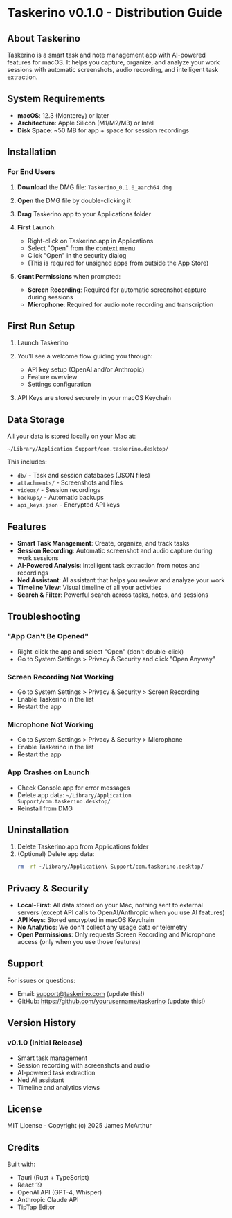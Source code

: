 # Taskerino v0.1.0 - Distribution Guide

## About Taskerino

Taskerino is a smart task and note management app with AI-powered features for macOS. It helps you capture, organize, and analyze your work sessions with automatic screenshots, audio recording, and intelligent task extraction.

## System Requirements

- **macOS**: 12.3 (Monterey) or later
- **Architecture**: Apple Silicon (M1/M2/M3) or Intel
- **Disk Space**: ~50 MB for app + space for session recordings

## Installation

### For End Users

1. **Download** the DMG file: `Taskerino_0.1.0_aarch64.dmg`

2. **Open** the DMG file by double-clicking it

3. **Drag** Taskerino.app to your Applications folder

4. **First Launch**:
   - Right-click on Taskerino.app in Applications
   - Select "Open" from the context menu
   - Click "Open" in the security dialog
   - (This is required for unsigned apps from outside the App Store)

5. **Grant Permissions** when prompted:
   - **Screen Recording**: Required for automatic screenshot capture during sessions
   - **Microphone**: Required for audio note recording and transcription

## First Run Setup

1. Launch Taskerino
2. You'll see a welcome flow guiding you through:
   - API key setup (OpenAI and/or Anthropic)
   - Feature overview
   - Settings configuration

3. API Keys are stored securely in your macOS Keychain

## Data Storage

All your data is stored locally on your Mac at:
```
~/Library/Application Support/com.taskerino.desktop/
```

This includes:
- `db/` - Task and session databases (JSON files)
- `attachments/` - Screenshots and files
- `videos/` - Session recordings
- `backups/` - Automatic backups
- `api_keys.json` - Encrypted API keys

## Features

- **Smart Task Management**: Create, organize, and track tasks
- **Session Recording**: Automatic screenshot and audio capture during work sessions
- **AI-Powered Analysis**: Intelligent task extraction from notes and recordings
- **Ned Assistant**: AI assistant that helps you review and analyze your work
- **Timeline View**: Visual timeline of all your activities
- **Search & Filter**: Powerful search across tasks, notes, and sessions

## Troubleshooting

### "App Can't Be Opened"
- Right-click the app and select "Open" (don't double-click)
- Go to System Settings > Privacy & Security and click "Open Anyway"

### Screen Recording Not Working
- Go to System Settings > Privacy & Security > Screen Recording
- Enable Taskerino in the list
- Restart the app

### Microphone Not Working
- Go to System Settings > Privacy & Security > Microphone
- Enable Taskerino in the list
- Restart the app

### App Crashes on Launch
- Check Console.app for error messages
- Delete app data: `~/Library/Application Support/com.taskerino.desktop/`
- Reinstall from DMG

## Uninstallation

1. Delete Taskerino.app from Applications folder
2. (Optional) Delete app data:
   ```bash
   rm -rf ~/Library/Application\ Support/com.taskerino.desktop/
   ```

## Privacy & Security

- **Local-First**: All data stored on your Mac, nothing sent to external servers (except API calls to OpenAI/Anthropic when you use AI features)
- **API Keys**: Stored encrypted in macOS Keychain
- **No Analytics**: We don't collect any usage data or telemetry
- **Open Permissions**: Only requests Screen Recording and Microphone access (only when you use those features)

## Support

For issues or questions:
- Email: support@taskerino.com (update this!)
- GitHub: https://github.com/yourusername/taskerino (update this!)

## Version History

### v0.1.0 (Initial Release)
- Smart task management
- Session recording with screenshots and audio
- AI-powered task extraction
- Ned AI assistant
- Timeline and analytics views

## License

MIT License - Copyright (c) 2025 James McArthur

## Credits

Built with:
- Tauri (Rust + TypeScript)
- React 19
- OpenAI API (GPT-4, Whisper)
- Anthropic Claude API
- TipTap Editor
